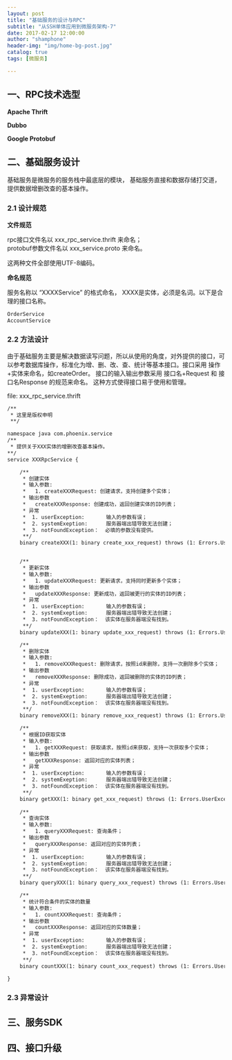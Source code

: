 ```yaml
---
layout: post
title: "基础服务的设计与RPC"
subtitle: "从SSH单体应用到微服务架构-7"
date: 2017-02-17 12:00:00
author: "shamphone"
header-img: "img/home-bg-post.jpg"
catalog: true
tags: [微服务]

---
```



## 一、RPC技术选型

**Apache Thrift** 

**Dubbo**  

**Google Protobuf**



## 二、基础服务设计

基础服务是微服务的服务栈中最底层的模块， 基础服务直接和数据存储打交道，提供数据增删改查的基本操作。

### 2.1 设计规范

**文件规范**

rpc接口文件名以 xxx_rpc_service.thrift 来命名；   
protobuf参数文件名以 xxx_service.proto 来命名。 

这两种文件全部使用UTF-8编码。

**命名规范**

服务名称以 “XXXXService” 的格式命名， XXXX是实体，必须是名词。以下是合理的接口名称。

```hbs
OrderService
AccountService

```

### 2.2 方法设计

由于基础服务主要是解决数据读写问题，所以从使用的角度，对外提供的接口，可以参考数据库操作，标准化为增、删、改、查、统计等基本接口。接口采用 操作+实体来命名，如createOrder。 接口的输入输出参数采用 接口名+Request 和 接口名Response 的规范来命名。 这种方式使得接口易于使用和管理。 

file: xxx_rpc_service.thrift  

```hbs
/**
 * 这里是版权申明
 **/

namespace java com.phoenix.service 
/**
 * 提供关于XXX实体的增删改查基本操作。 
**/
service XXXRpcService {

	/**
	 * 创建实体
	 * 输入参数:
	 *   1. createXXXRequest: 创建请求，支持创建多个实体；
	 * 输出参数
	 *   createXXXResponse: 创建成功，返回创建实体的ID列表；
	 * 异常
	 *  1. userException:		输入的参数有误；
	 *  2. systemExeption:		服务器端出错导致无法创建； 
	 *  3. notFoundException：  必填的参数没有提供。
	 **/
	binary createXXX(1: binary create_xxx_request) throws (1: Errors.UserException userException, 2: Errors.systemException, 3: Errors.notFoundException)


	/**
	 * 更新实体
	 * 输入参数:
	 *   1. updateXXXRequest: 更新请求，支持同时更新多个实体；
	 * 输出参数
	 *   updateXXXResponse: 更新成功，返回被更行的实体的ID列表；
	 * 异常
	 *  1. userException:		输入的参数有误；
	 *  2. systemExeption:		服务器端出错导致无法创建； 
	 *  3. notFoundException：  该实体在服务器端没有找到。
	 **/
	binary updateXXX(1: binary update_xxx_request) throws (1: Errors.UserException userException, 2: Errors.systemException, 3: Errors.notFoundException)

	/**
	 * 删除实体
	 * 输入参数:
	 *   1. removeXXXRequest: 删除请求，按照id来删除，支持一次删除多个实体；
	 * 输出参数
	 *   removeXXXResponse: 删除成功，返回被删除的实体的ID列表；
	 * 异常
	 *  1. userException:		输入的参数有误；
	 *  2. systemExeption:		服务器端出错导致无法创建； 
	 *  3. notFoundException：  该实体在服务器端没有找到。
	 **/
	binary removeXXX(1: binary remove_xxx_request) throws (1: Errors.UserException userException, 2: Errors.systemException, 3: Errors.notFoundException)

	/**
	 * 根据ID获取实体
	 * 输入参数:
	 *   1. getXXXRequest: 获取请求，按照id来获取，支持一次获取多个实体；
	 * 输出参数
	 *   getXXXResponse: 返回对应的实体列表；
	 * 异常
	 *  1. userException:		输入的参数有误；
	 *  2. systemExeption:		服务器端出错导致无法创建； 
	 *  3. notFoundException：  该实体在服务器端没有找到。
	 **/
	binary getXXX(1: binary get_xxx_request) throws (1: Errors.UserException userException, 2: Errors.systemException, 3: Errors.notFoundException)
	
	/**
	 * 查询实体
	 * 输入参数:
	 *   1. queryXXXRequest: 查询条件；
	 * 输出参数
	 *   queryXXXResponse: 返回对应的实体列表；
	 * 异常
	 *  1. userException:		输入的参数有误；
	 *  2. systemExeption:		服务器端出错导致无法创建； 
	 *  3. notFoundException：  该实体在服务器端没有找到。
	 **/
	binary queryXXX(1: binary query_xxx_request) throws (1: Errors.UserException userException, 2: Errors.systemException, 3: Errors.notFoundException)

	/**
	 * 统计符合条件的实体的数量
	 * 输入参数:
	 *   1. countXXXRequest: 查询条件；
	 * 输出参数
	 *   countXXXResponse: 返回对应的实体数量；
	 * 异常
	 *  1. userException:		输入的参数有误；
	 *  2. systemExeption:		服务器端出错导致无法创建； 
	 *  3. notFoundException：  该实体在服务器端没有找到。
	 **/
	binary countXXX(1: binary count_xxx_request) throws (1: Errors.UserException userException, 2: Errors.systemException, 3: Errors.notFoundException)

}

```

### 2.3 异常设计


## 三、服务SDK 


## 四、接口升级

